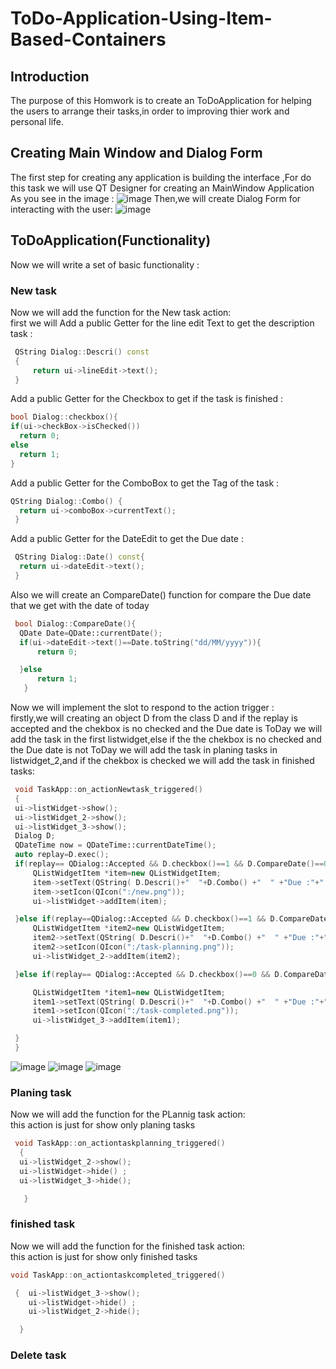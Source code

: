 # ToDo-Application-Using-Item-Based-Containers
## Introduction 
The purpose of this Homwork is to create an ToDoApplication for  helping the users to  arrange their tasks,in order to improving thier work and personal life.
## Creating Main Window and Dialog Form
The first step for creating any application is building the interface ,For do this task we will use QT Designer for creating an MainWindow Application  As you see in the image :
![image](https://user-images.githubusercontent.com/93142901/150646573-39d0f671-abf9-4396-813e-8a6714fc634b.png)
Then,we will create Dialog Form for interacting with the user:
![image](https://user-images.githubusercontent.com/93142901/150647261-5e6e4b87-7d53-47c2-9b1d-e7371836480e.png)
## ToDoApplication(Functionality)
 Now we will  write a set of basic functionality :
### New task
Now we will add the function for the New task action:<br/>
first we will Add a public Getter for the line edit Text to get the description task :
 ```cpp
  QString Dialog::Descri() const
  {
      return ui->lineEdit->text();
  }

 ```
  Add a public Getter for the Checkbox to get if the task is finished :
  ```cpp
  bool Dialog::checkbox(){
  if(ui->checkBox->isChecked())
    return 0;
  else
    return 1;
  }

 ```
  Add a public Getter for the ComboBox to get  the Tag of the task :
  ```cpp
  QString Dialog::Combo() {
    return ui->comboBox->currentText();
   }

 ```
  Add a public Getter for the DateEdit to get  the Due date :
  ```cpp
   QString Dialog::Date() const{
    return ui->dateEdit->text();
   }

 ```
 Also we will create an CompareDate() function for compare the Due date that we get with the date of today 
  ```cpp
   bool Dialog::CompareDate(){
    QDate Date=QDate::currentDate();
    if(ui->dateEdit->text()==Date.toString("dd/MM/yyyy")){
        return 0;

    }else
        return 1;
     }

 ```
  Now we will  implement the slot to respond to the action trigger :<br/>
  firstly,we will creating an object D from the class D and if the replay is accepted and the chekbox is no checked and the Due date is ToDay we will add the task in the first      listwidget,else if the the chekbox is no checked and the Due date is not ToDay  we will add the task in planing tasks in listwidget_2,and if the chekbox is checked we will      add the task in finished tasks:
   ```cpp
    void TaskApp::on_actionNewtask_triggered()
    {   
    ui->listWidget->show();
    ui->listWidget_2->show();
    ui->listWidget_3->show();
    Dialog D;
    QDateTime now = QDateTime::currentDateTime();
    auto replay=D.exec();
    if(replay== QDialog::Accepted && D.checkbox()==1 && D.CompareDate()==0){
        QListWidgetItem *item=new QListWidgetItem;
        item->setText(QString( D.Descri()+"  "+D.Combo() +"  " +"Due :"+"  " + D.Date()));
        item->setIcon(QIcon(":/new.png"));
        ui->listWidget->addItem(item);

    }else if(replay==QDialog::Accepted && D.checkbox()==1 && D.CompareDate()==1){
        QListWidgetItem *item2=new QListWidgetItem;
        item2->setText(QString( D.Descri()+"  "+D.Combo() +"  " +"Due :"+"  " + D.Date()+"   tag : 1"));
        item2->setIcon(QIcon(":/task-planning.png"));
        ui->listWidget_2->addItem(item2);

    }else if(replay== QDialog::Accepted && D.checkbox()==0 && D.CompareDate()==1){

        QListWidgetItem *item1=new QListWidgetItem;
        item1->setText(QString( D.Descri()+"  "+D.Combo() +"  " +"Due :"+"  " + D.Date()+"   tag : 0"));
        item1->setIcon(QIcon(":/task-completed.png"));
        ui->listWidget_3->addItem(item1);

    }
    }
  ```
   
  ![image](https://user-images.githubusercontent.com/93142901/150649292-b9193765-a957-420d-84fc-1064c7a9e846.png)
  ![image](https://user-images.githubusercontent.com/93142901/150649547-76c759fe-46fa-4948-88e5-7d529d5b9351.png)
  ![image](https://user-images.githubusercontent.com/93142901/150649621-42fce992-afcf-408d-990c-8d43c8273214.png)



 ### Planing task
  Now we will add the function for the PLannig task action:<br/>
  this action is just for show only planing tasks
  ```cpp
   void TaskApp::on_actiontaskplanning_triggered()
    {  
    ui->listWidget_2->show();
    ui->listWidget->hide() ;
    ui->listWidget_3->hide();

     }

 ```
  ### finished task
  Now we will add the function for the finished task action:<br/>
  this action is just for show only finished tasks
  ```cpp
  void TaskApp::on_actiontaskcompleted_triggered()

   {  ui->listWidget_3->show();
      ui->listWidget->hide() ;
      ui->listWidget_2->hide();

    }

  ```
  ### Delete  task
  
 
